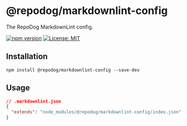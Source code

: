 # @repodog/markdownlint-config

The RepoDog MarkdownLint config.

[![npm version](https://badge.fury.io/js/%40repodog%2Fmarkdownlint-config.svg)](https://badge.fury.io/js/%40repodog%2Fmarkdownlint-config)
[![License: MIT](https://img.shields.io/badge/License-MIT-yellow.svg)](LICENSE)

## Installation

```shell
npm install @repodog/markdownlint-config --save-dev
```

## Usage

```json
// .markdownlint.json
{
  "extends": "node_modules/@repodog/markdownlint-config/index.json"
}
```
